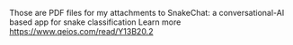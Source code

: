 Those are PDF files for my attachments to 
SnakeChat: a conversational-AI based app for snake classification
Learn more
https://www.qeios.com/read/Y13B20.2
